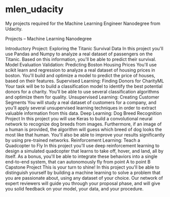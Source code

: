 # mlen_udacity
My projects required for the Machine Learning Engineer Nanodegree from Udacity.


Projects – Machine Learning Nanodegree


Introductory Project: Exploring the Titanic Survival Data
In this project you'll use Pandas and Numpy to analyze a real dataset of passengers on the Titanic. Based on this information, you'll be able to predict their survival.
Model Evaluation Validation: Predicting Boston Housing Prices
You'll use scikit learn and regression to analyze a real dataset of housing prices in boston. You'll build and optimize a model to predict the price of houses, based on their features.
Supervised Learning: Finding Donors for CharityML
Your task will be to build a classification model to identify the best potential donors for a charity. You'll be able to use several classification algorithms and optimize them for quality.
Unsupervised Learning: Creating Customer Segments
You will study a real dataset of customers for a company, and you'll apply several unsupervised learning techniques in order to extract valuable information from this data.
Deep Learning: Dog Breed Recognition Project
In this project you will use Keras to build a convolutional neural network to recognize dog breeds from images. Furthermore, if an image of a human is provided, the algorithm will guess which breed of dog looks the most like that human. You'll also be able to improve your results significantly by using pre-trained networks.
Reinforcement Learning: Teach a Quadcopter to Fly
In this project you'll use deep reinforcement learning to design a simulated quadcopter that learns to take off, hover, and land, all by itself. As a bonus, you'll be able to integrate these behaviors into a single end-to-end system, that can autonomously fly from point A to point B
Capstone Project
This is your turn to shine! In this project you'll be able to distinguish yourself by building a machine learning to solve a problem that you are passionate about, using any dataset of your choice. Our network of expert reviewers will guide you through your proposal phase, and will give you solid feedback on your model, your data, and your procedure.




